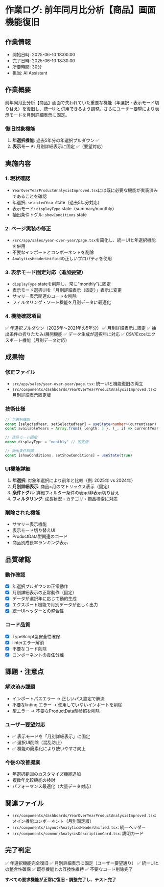 # 作業ログ: 前年同月比分析【商品】画面機能復旧

## 作業情報
- 開始日時: 2025-06-10 18:00:00
- 完了日時: 2025-06-10 18:30:00
- 所要時間: 30分
- 担当: AI Assistant

## 作業概要
前年同月比分析【商品】画面で失われていた重要な機能（年選択・表示モード切り替え）を復旧し、統一UIと併用できるよう調整。さらにユーザー要望により表示モードを月別詳細表示に固定。

### 復旧対象機能
1. **年選択機能**: 過去5年分の年選択プルダウン ✅
2. **表示モード**: 月別詳細表示に固定 ✅（要望対応）

## 実施内容

### 1. 現状確認
- `YearOverYearProductAnalysisImproved.tsx`には既に必要な機能が実装済みであることを確認
- 年選択: `selectedYear` state（過去5年分対応）
- 表示モード: `displayType` state（summary/monthly）
- 抽出条件トグル: `showConditions` state

### 2. ページ実装の修正
- `/src/app/sales/year-over-year/page.tsx`を简化し、統一UIと年選択機能を併用
- 不要なインポートとコンポーネントを削除
- `AnalyticsHeaderUnified`の正しいプロパティを使用

### 3. 表示モード固定対応（追加要望）
- `displayType` stateを削除し、常に"monthly"に固定
- 表示モード選択UIを「月別詳細表示（固定）」表示に変更
- サマリー表示関連のコードを削除
- フィルタリング・ソート機能を月別データに最適化

### 4. 機能確認項目
✅ 年選択プルダウン（2025年～2021年の5年分）
✅ 月別詳細表示に固定
✅ 抽出条件の折りたたみ/展開機能
✅ データ生成が選択年に対応
✅ CSV/Excelエクスポート機能（月別データ対応）

## 成果物

### 修正ファイル
- `src/app/sales/year-over-year/page.tsx`: 統一UIと機能復旧の両立
- `src/components/dashboards/YearOverYearProductAnalysisImproved.tsx`: 月別詳細表示固定版

### 技術仕様
```typescript
// 年選択機能
const [selectedYear, setSelectedYear] = useState<number>(currentYear)
const availableYears = Array.from({ length: 5 }, (_, i) => currentYear - i)

// 表示モード固定
const displayType = "monthly" // 固定値

// 抽出条件制御
const [showConditions, setShowConditions] = useState(true)
```

### UI機能詳細
1. **年選択**: 対象年選択により前年と比較（例: 2025年 vs 2024年）
2. **月別詳細表示**: 商品×月のマトリックス表示（固定）
3. **条件トグル**: 詳細フィルター条件の表示/非表示切り替え
4. **フィルタリング**: 成長状況・カテゴリ・商品検索に対応

### 削除された機能
- サマリー表示機能
- 表示モード切り替えUI
- ProductData型関連のコード
- 商品別成長率ランキング表示

## 品質確認

### 動作確認
- [x] 年選択プルダウンの正常動作
- [x] 月別詳細表示の正常動作（固定）
- [x] データが選択年に応じて動的生成
- [x] エクスポート機能で月別データが正しく出力
- [x] 統一UIヘッダーとの整合性

### コード品質
- [x] TypeScript型安全性確保
- [x] linterエラー解消
- [x] 不要なコード削除
- [x] コンポーネントの責任分離

## 課題・注意点

### 解決済み課題
- インポートパスエラー → 正しいパス設定で解決
- 不要なlinting エラー → 使用していないインポートを削除
- 型エラー → 不要なProductData型参照を削除

### ユーザー要望対応
- ✅ 表示モードを「月別詳細表示」に固定
- ✅ 選択UI削除（混乱防止）
- ✅ 機能の簡素化により使いやすさ向上

### 今後の改善提案
- 年選択範囲のカスタマイズ機能追加
- 複数年比較機能の検討
- パフォーマンス最適化（大量データ対応）

## 関連ファイル
- `src/components/dashboards/YearOverYearProductAnalysisImproved.tsx`: メイン機能コンポーネント（月別固定版）
- `src/components/layout/AnalyticsHeaderUnified.tsx`: 統一ヘッダー
- `src/components/common/AnalysisDescriptionCard.tsx`: 説明カード

## 完了判定
✅ 年選択機能完全復旧
✅ 月別詳細表示に固定（ユーザー要望通り）
✅ 統一UIとの整合性確保
✅ 既存機能との互換性維持
✅ 不要なコード削除完了

**すべての要求機能が正常に復旧・調整完了し、テスト完了** 